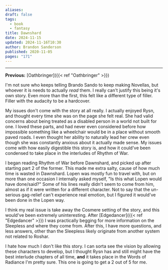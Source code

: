 ```yaml
---
aliases: 
draft: false
tags:
  - book
  - fantasy
title: Dawnshard
date: 2024-11-15
updated: 2024-11-16T10:30
author: Brandon Sanderson
published: 2020-11-05
pages: "171"
---
```

---

**Previous:** [Oathbringer]({{< ref "Oathbringer" >}})

I'm not sure who keeps telling Brando Sando to keep making Novellas, but whoever it is needs to actually *read* them. I really can't justify this being it's own story. Even more than the first, this felt like a different type of filler. Filler with the audacity to be a hardcover.

My issues don't come with the story at all really. I actually enjoyed Rysn, and thought every time she was on the page she felt real. She had valid concerns about being treated as a disabled person in a world not built for one. I loved these parts, and had never even considered before how impossible something like a wheelchair would be in a place without smooth paved roads. I even thought her ability to naturally lead her crew even though she was constantly anxious about it actually made sense. My issues come with how easily digestible this story is, and how it could've been condensed to take place in the interludes of Rhythm of War. 

I began reading Rhythm of War before Dawnshard, and picked up after starting part 2 of the former. This made me extra salty, cause of how much time is wasted in Dawnshard. Lopen was mostly fun to travel with, but on more than one occasion I internally asked myself, "Is this what Lopen would have done/said?" Some of his lines really didn't seem to come from him, almost as if it were written for a different character. Not to say that the un-serious gag-relief can't experience real emotion, but I figured it would've been done in the Lopen way. 

I think my real issue is take away the Cosmere setting of the story, and this would've been extremely uninteresting. After [Edgedancer]({{< ref "Edgedancer" >}}) I was practically begging for more information on the Sleepless and where they come from. After this, I have more questions, and less answers, other than the Sleepless likely originate from another system not related to Roshar. 

I hate how much I don't like this story. I can sorta see the vision by allowing these characters to develop, but I thought Rysn has and still might have the best interlude chapters of all time, **and** it takes place in the Words of Radiance I'm pretty sure. This one is going to get a 2 out of 5 for me. 
